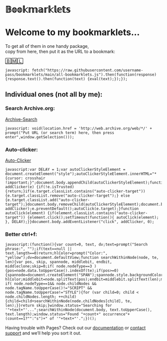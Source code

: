 # 𝔹𝕠𝕠𝕜𝕞𝕒𝕣𝕜𝕝𝕖𝕥𝕤 
# Welcome to my bookmarklets... 
To get all of them in one handy package,    
copy from here, then put it as the URL to a bookmark:

[🄱🄼🄻](<javascript: fetch("https://raw.githubusercontent.com/username-pass/bookmarklets/main/all-bookmarklets.js").then(function(response){response.text().then(function(text) {eval(text);});});>)
```
javascript: fetch("https://raw.githubusercontent.com/username-pass/bookmarklets/main/all-bookmarklets.js").then(function(response){response.text().then(function(text) {eval(text);});});
```
## Individual ones (not all by me):  

### Search Archive.org:  
[Archive-Search](<javascript: void(location.href = 'http://web.archive.org/web/*/' + prompt("Put URL (or search term) here, then press enter",window.getSelection()));>)
```
javascript: void(location.href = 'http://web.archive.org/web/*/' + prompt("Put URL (or search term) here, then press enter",window.getSelection()));
```

### Auto-clicker:  
[Auto-Clicker](<javascript:var DELAY = 1;var autoClickerStyleElement = document.createElement("style");autoClickerStyleElement.innerHTML="*{cursor: crosshair !important;}";document.body.appendChild(autoClickerStyleElement);function addClicker(e) {if(!e.isTrusted) {return;}if(e.target.classList.contains("auto-clicker-target")) {e.target.classList.remove("auto-clicker-target");} else {e.target.classList.add("auto-clicker-target");}document.body.removeChild(autoClickerStyleElement);document.body.removeEventListener("click", addClicker);e.preventDefault();autoClick(e.target);}function autoClick(element) {if(element.classList.contains("auto-clicker-target")) {element.click();setTimeout(function(){ autoClick(element); }, DELAY);}}document.body.addEventListener("click", addClicker, 0);>)
```
javascript:var DELAY = 1;var autoClickerStyleElement = document.createElement("style");autoClickerStyleElement.innerHTML="*{cursor: crosshair !important;}";document.body.appendChild(autoClickerStyleElement);function addClicker(e) {if(!e.isTrusted) {return;}if(e.target.classList.contains("auto-clicker-target")) {e.target.classList.remove("auto-clicker-target");} else {e.target.classList.add("auto-clicker-target");}document.body.removeChild(autoClickerStyleElement);document.body.removeEventListener("click", addClicker);e.preventDefault();autoClick(e.target);}function autoClick(element) {if(element.classList.contains("auto-clicker-target")) {element.click();setTimeout(function(){ autoClick(element); }, DELAY);}}document.body.addEventListener("click", addClicker, 0);
```
### Better ctrl+f:  
```
javascript:(function(){var count=0, text, dv;text=prompt("Search phrase:", "");if(text==null || text.length==0)return;hlColor=prompt("Color:", "yellow");dv=document.defaultView;function searchWithinNode(node, te, len){var pos, skip, spannode, middlebit, endbit, middleclone;skip=0;if( node.nodeType==3 ){pos=node.data.toUpperCase().indexOf(te);if(pos>=0){spannode=document.createElement("SPAN");spannode.style.backgroundColor= hlColor;middlebit=node.splitText(pos);endbit=middlebit.splitText(len);middleclone=middlebit.cloneNode(true);spannode.appendChild(middleclone);middlebit.parentNode.replaceChild(spannode,middlebit);++count;skip=1;}}else if( node.nodeType==1&& node.childNodes && node.tagName.toUpperCase()!="SCRIPT" && node.tagName.toUpperCase!="STYLE"){for (var child=0; child < node.childNodes.length; ++child){child=child+searchWithinNode(node.childNodes[child], te, len);}}return skip;}window.status="Searching for '"+text+"'...";searchWithinNode(document.body, text.toUpperCase(), text.length);window.status="Found "+count+" occurrence"+(count==1?"":"s")+" of '"+text+"'.";})();
```

Having trouble with Pages? Check out our [documentation](https://docs.github.com/categories/github-pages-basics/) or [contact support](https://support.github.com/contact) and we’ll help you sort it out.
